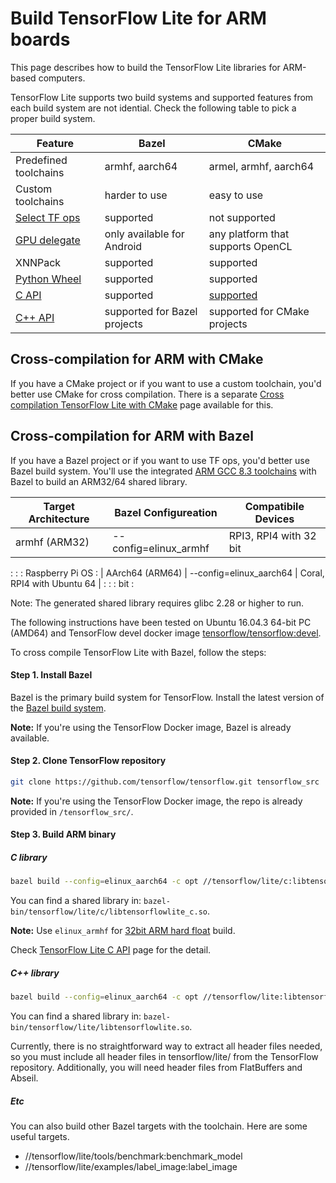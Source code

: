 # Build TensorFlow Lite for ARM boards

This page describes how to build the TensorFlow Lite libraries for ARM-based
computers.

TensorFlow Lite supports two build systems and supported features from each
build system are not idential. Check the following table to pick a proper build
system.

Feature                                                                                   | Bazel                        | CMake
----------------------------------------------------------------------------------------- | ---------------------------- | -----
Predefined toolchains                                                                     | armhf, aarch64               | armel, armhf, aarch64
Custom toolchains                                                                         | harder to use                | easy to use
[Select TF ops](https://www.tensorflow.org/lite/guide/ops_select)                         | supported                    | not supported
[GPU delegate](https://www.tensorflow.org/lite/performance/gpu)                           | only available for Android   | any platform that supports OpenCL
XNNPack                                                                                   | supported                    | supported
[Python Wheel](https://www.tensorflow.org/lite/guide/build_cmake_pip)                     | supported                    | supported
[C API](https://github.com/tensorflow/tensorflow/blob/master/tensorflow/lite/c/README.md) | supported                    | [supported](https://www.tensorflow.org/lite/guide/build_cmake#build_tensorflow_lite_c_library)
[C++ API](https://www.tensorflow.org/lite/guide/inference#load_and_run_a_model_in_c)      | supported for Bazel projects | supported for CMake projects

## Cross-compilation for ARM with CMake

If you have a CMake project or if you want to use a custom toolchain, you'd
better use CMake for cross compilation. There is a separate
[Cross compilation TensorFlow Lite with CMake](https://www.tensorflow.org/lite/guide/build_cmake_arm)
page available for this.

## Cross-compilation for ARM with Bazel

If you have a Bazel project or if you want to use TF ops, you'd better use Bazel
build system. You'll use the integrated
[ARM GCC 8.3 toolchains](https://github.com/tensorflow/tensorflow/tree/master/third_party/toolchains/embedded/arm-linux)
with Bazel to build an ARM32/64 shared library.

| Target Architecture | Bazel Configureation    | Compatibile Devices        |
| ------------------- | ----------------------- | -------------------------- |
| armhf (ARM32)       | --config=elinux_armhf   | RPI3, RPI4 with 32 bit     |
:                     :                         : Raspberry Pi OS            :
| AArch64 (ARM64)     | --config=elinux_aarch64 | Coral, RPI4 with Ubuntu 64 |
:                     :                         : bit                        :

Note: The generated shared library requires glibc 2.28 or higher to run.

The following instructions have been tested on Ubuntu 16.04.3 64-bit PC (AMD64)
and TensorFlow devel docker image
[tensorflow/tensorflow:devel](https://hub.docker.com/r/tensorflow/tensorflow/tags/).

To cross compile TensorFlow Lite with Bazel, follow the steps:

#### Step 1. Install Bazel

Bazel is the primary build system for TensorFlow. Install the latest version of
the [Bazel build system](https://bazel.build/versions/master/docs/install.html).

**Note:** If you're using the TensorFlow Docker image, Bazel is already
available.

#### Step 2. Clone TensorFlow repository

```sh
git clone https://github.com/tensorflow/tensorflow.git tensorflow_src
```

**Note:** If you're using the TensorFlow Docker image, the repo is already
provided in `/tensorflow_src/`.

#### Step 3. Build ARM binary

##### C library

```bash
bazel build --config=elinux_aarch64 -c opt //tensorflow/lite/c:libtensorflowlite_c.so
```

You can find a shared library in:
`bazel-bin/tensorflow/lite/c/libtensorflowlite_c.so`.

**Note:** Use `elinux_armhf` for
[32bit ARM hard float](https://wiki.debian.org/ArmHardFloatPort) build.

Check
[TensorFlow Lite C API](https://github.com/tensorflow/tensorflow/blob/master/tensorflow/lite/c/README.md)
page for the detail.

##### C++ library

```bash
bazel build --config=elinux_aarch64 -c opt //tensorflow/lite:libtensorflowlite.so
```

You can find a shared library in:
`bazel-bin/tensorflow/lite/libtensorflowlite.so`.

Currently, there is no straightforward way to extract all header files needed,
so you must include all header files in tensorflow/lite/ from the TensorFlow
repository. Additionally, you will need header files from FlatBuffers and
Abseil.

##### Etc

You can also build other Bazel targets with the toolchain. Here are some useful
targets.

*   //tensorflow/lite/tools/benchmark:benchmark_model
*   //tensorflow/lite/examples/label_image:label_image
